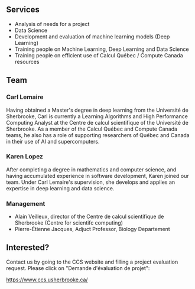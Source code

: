 ## Services

* Analysis of needs for a project
* Data Science
* Development and evaluation of machine learning models (Deep Learning)
* Training people on Machine Learning, Deep Learning and Data Science
* Training people on efficient use of Calcul Québec / Compute Canada resources

## Team

### Carl Lemaire

Having obtained a Master's degree in deep learning from the Université de Sherbrooke, Carl is currently a Learning Algorithms
and High Performance Computing Analyst at the Centre de calcul scientifique of the Université de Sherbrooke. As a member of the Calcul Québec and Compute Canada teams, he also has a role of supporting researchers of Québec and Canada in their use of AI and supercomputers.

### Karen Lopez

After completing a degree in mathematics and computer science, and having accumulated experience in software development, Karen joined our team. Under Carl Lemaire's supervision, she develops and applies an expertise in deep learning and data science.

### Management

* Alain Veilleux, director of the Centre de calcul scientifique de Sherbrooke (Centre for scientifc computing)
* Pierre-Étienne Jacques, Adjuct Professor, Biology Departement

## Interested?

Contact us by going to the CCS website and filling a project evaluation request. Please click on "Demande d'évaluation de projet":

https://www.ccs.usherbrooke.ca/
